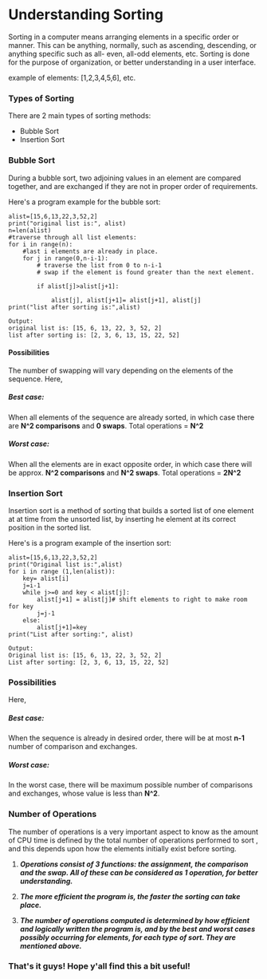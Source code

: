 # Understanding Sorting

Sorting in a computer means arranging elements in a specific order or manner. This can be anything, normally, such as ascending, descending, or anything specific such as all- even, all-odd elements, etc. Sorting is done for the purpose of organization, or better understanding in a user interface.

example of elements: [1,2,3,4,5,6], etc.

### Types of Sorting

There are 2 main types of sorting methods:

- Bubble Sort
- Insertion Sort

### Bubble Sort

During a bubble sort, two adjoining values in an element are compared together, and are exchanged if they are not in proper order of requirements.

Here's a program example for the bubble sort:

```
alist=[15,6,13,22,3,52,2]
print("original list is:", alist)
n=len(alist)
#traverse through all list elements:
for i in range(n):
    #last i elements are already in place.
    for j in range(0,n-i-1):
        # traverse the list from 0 to n-i-1
        # swap if the element is found greater than the next element.
    
        if alist[j]>alist[j+1]:

            alist[j], alist[j+1]= alist[j+1], alist[j]
print("list after sorting is:",alist)

Output:
original list is: [15, 6, 13, 22, 3, 52, 2]
list after sorting is: [2, 3, 6, 13, 15, 22, 52]
```

#### Possibilities

The number of swapping will vary depending on the elements of the sequence. Here,

##### Best case:  

When all elements of the sequence are already sorted, in which case there are **N^2 comparisons** and **0 swaps**. Total operations = **N^2**

##### Worst case: 

When all the elements are in exact opposite order, in which case there will be approx. **N^2 comparisons** and **N^2 swaps**. Total operations = **2N^2**

### Insertion Sort

Insertion sort is a method of sorting that builds a sorted list of one element at at time from the unsorted list, by inserting he element at its correct position in the sorted list.

Here's is a program example of the insertion sort:

```
alist=[15,6,13,22,3,52,2]
print("Original list is:",alist)
for i in range (1,len(alist)):
    key= alist[i]
    j=i-1
    while j>=0 and key < alist[j]:
        alist[j+1] = alist[j]# shift elements to right to make room for key 
        j=j-1
    else:
        alist[j+1]=key
print("List after sorting:", alist) 

Output:
Original list is: [15, 6, 13, 22, 3, 52, 2]
List after sorting: [2, 3, 6, 13, 15, 22, 52]
```

### Possibilities

Here,

##### Best case: 

When the sequence is already in desired order, there will be at most **n-1** number of comparison and exchanges.

##### Worst case: 

In the worst case, there will be maximum possible number of comparisons and exchanges, whose value is less than **N^2**.

### Number of Operations

The number of operations is a very important aspect to know as the amount of CPU time is defined by the total number of operations performed to sort , and this depends upon how the elements initially exist before sorting.

1. ***Operations consist of 3 functions: the assignment, the comparison and the swap. All of these can be considered as 1 operation, for better understanding.***

2. ***The more efficient the program is, the faster the sorting can take place.***

3. ***The number of operations computed is determined by how efficient and logically written the program is, and by the best and worst cases possibly occurring for elements, for each type of sort. They are mentioned above.***

### That's it guys! Hope y'all find this a bit useful!